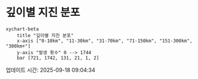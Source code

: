 # 깊이별 지진 분포

```mermaid
xychart-beta
    title "깊이별 지진 분포"
    x-axis ["0-10km", "11-30km", "31-70km", "71-150km", "151-300km", "300km+"]
    y-axis "발생 횟수" 0 --> 1744
    bar [721, 1742, 131, 21, 1, 2]
```

업데이트 시간: 2025-09-18 09:04:34
